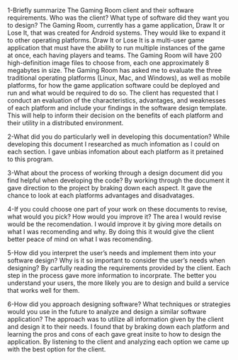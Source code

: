 1-Briefly summarize The Gaming Room client and their software requirements. Who was the client? What type of software did they want you to design?
  The Gaming Room, currently has a game application, Draw It or Lose It, that was created for Android systems. They would like to expand it to other operating platforms. Draw It     or Lose It is a multi-user game application that must have the ability to run multiple instances of the game at once, each having players and teams. The Gaming Room will have     200 high-definition image files to choose from, each one approximately 8 megabytes in size. The Gaming Room has asked me to evaluate the three traditional operating platforms     (Linux, Mac, and Windows), as well as mobile platforms, for how the game application software could be deployed and run and what would be required to do so. The client has         requested that I conduct an evaluation of the characteristics, advantages, and weaknesses of each platform and include your findings in the software design template. This will     help to inform their decision on the benefits of each platform and their utility in a distributed environment.
  
2-What did you do particularly well in developing this documentation?
  While developing this document I researched as much infomation as I could on each section. I gave unbias infomation about each platform as it pretained to this program.  
  
3-What about the process of working through a design document did you find helpful when developing the code?
  By working through the document it gave direction to the project by braking down each aspect. It gave the chance to look at each platforms advantages and disadvatages.
  
4-If you could choose one part of your work on these documents to revise, what would you pick? How would you improve it?
  The area I would revise would be the recomendation. I would improve it by giving more details on what I was recomending and why. By doing this it would give the client better     peace of mind on what I was recomending. 
  
5-How did you interpret the user’s needs and implement them into your software design? Why is it so important to consider the user’s needs when designing?
  By carfully reading the requirements provided by the client. Each step in the process gave more information to incorprate. The better you understand your users, the more likely   you are to design and build a service that works well for them. 
  
6-How did you approach designing software? What techniques or strategies would you use in the future to analyze and design a similar software application?
  The approach was to utilize all information given by the client and design it to their needs. I found that by braking down each platform and learning the pros and cons of each     gave great insite to how to design the application. By listening to the client and analyzing each option we came up with the best option for the client. 
